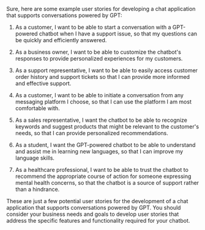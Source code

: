 Sure, here are some example user stories for developing a chat application that supports conversations powered by GPT:

1. As a customer, I want to be able to start a conversation with a GPT-powered chatbot when I have a support issue, so that my questions can be quickly and efficiently answered.

2. As a business owner, I want to be able to customize the chatbot's responses to provide personalized experiences for my customers.

3. As a support representative, I want to be able to easily access customer order history and support tickets so that I can provide more informed and effective support.

4. As a customer, I want to be able to initiate a conversation from any messaging platform I choose, so that I can use the platform I am most comfortable with.

5. As a sales representative, I want the chatbot to be able to recognize keywords and suggest products that might be relevant to the customer's needs, so that I can provide personalized recommendations.

6. As a student, I want the GPT-powered chatbot to be able to understand and assist me in learning new languages, so that I can improve my language skills.

7. As a healthcare professional, I want to be able to trust the chatbot to recommend the appropriate course of action for someone expressing mental health concerns, so that the chatbot is a source of support rather than a hindrance.

These are just a few potential user stories for the development of a chat application that supports conversations powered by GPT. You should consider your business needs and goals to develop user stories that address the specific features and functionality required for your chatbot.